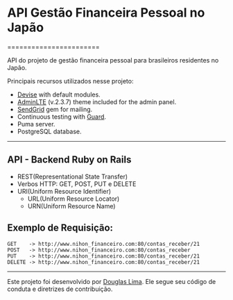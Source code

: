 # API Gestão Financeira Pessoal no Japão
=======================

API do projeto de gestão financeira pessoal para brasileiros residentes no Japão.

Principais recursos utilizados nesse projeto:

- [Devise](https://github.com/plataformatec/devise) with default modules.
- [AdminLTE](https://almsaeedstudio.com/) (v.2.3.7) theme included for the admin panel.
- [SendGrid](https://github.com/stephenb/sendgrid) gem for mailing.
- Continuous testing with [Guard](https://github.com/guard/guard).
- Puma server.
- PostgreSQL database.

----------------------------
API - Backend Ruby on Rails
-------------

- REST(Representational State Transfer)
- Verbos HTTP: GET, POST, PUT e DELETE
- URI(Uniform Resource Identifier)
	* URL(Uniform Resource Locator)
	* URN(Uniform Resource Name)
	
Exemplo de Requisição:
-------------
	GET    -> http://www.nihon_financeiro.com:80/contas_receber/21
	POST   -> http://www.nihon_financeiro.com:80/contas_receber
    PUT    -> http://www.nihon_financeiro.com:80/contas_receber/21
    DELETE -> http://www.nihon_financeiro.com:80/contas_receber/21

----------------------------
Este projeto foi desenvolvido por [Douglas Lima](https://github.com/douglasproglima). Ele segue seu código de conduta e diretrizes de contribuição.
